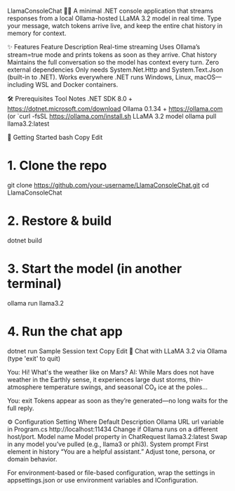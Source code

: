 LlamaConsoleChat 🐑💬
A minimal .NET console application that streams responses from a local Ollama-hosted LLaMA 3.2 model in real time.
Type your message, watch tokens arrive live, and keep the entire chat history in memory for context.

✨ Features
Feature	Description
Real-time streaming	Uses Ollama’s stream=true mode and prints tokens as soon as they arrive.
Chat history	Maintains the full conversation so the model has context every turn.
Zero external dependencies	Only needs System.Net.Http and System.Text.Json (built-in to .NET).
Works everywhere .NET runs	Windows, Linux, macOS—including WSL and Docker containers.

🛠️ Prerequisites
Tool	Notes
.NET SDK 8.0 +	https://dotnet.microsoft.com/download
Ollama 0.1.34 +	https://ollama.com (or `curl -fsSL https://ollama.com/install.sh
LLaMA 3.2 model	ollama pull llama3.2:latest

🚀 Getting Started
bash
Copy
Edit
# 1. Clone the repo
git clone https://github.com/your-username/LlamaConsoleChat.git
cd LlamaConsoleChat

# 2. Restore & build
dotnet build

# 3. Start the model (in another terminal)
ollama run llama3.2

# 4. Run the chat app
dotnet run
Sample Session
text
Copy
Edit
🤖  Chat with LLaMA 3.2 via Ollama  (type 'exit' to quit)

You: Hi! What's the weather like on Mars?
AI: While Mars does not have weather in the Earthly sense, it experiences large
dust storms, thin-atmosphere temperature swings, and seasonal CO₂ ice at the
poles...

You: exit
Tokens appear as soon as they’re generated—no long waits for the full reply.

⚙️ Configuration
Setting	Where	Default	Description
Ollama URL	url variable in Program.cs	http://localhost:11434	Change if Ollama runs on a different host/port.
Model name	Model property in ChatRequest	llama3.2:latest	Swap in any model you’ve pulled (e.g., llama3 or phi3).
System prompt	First element in history	“You are a helpful assistant.”	Adjust tone, persona, or domain behavior.

For environment-based or file-based configuration, wrap the settings in appsettings.json or use environment variables and IConfiguration.
